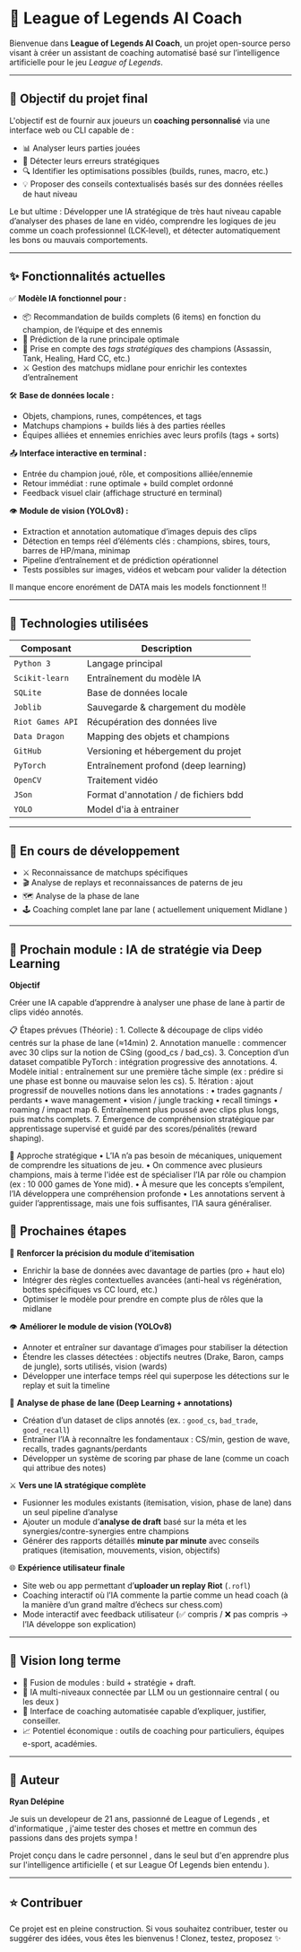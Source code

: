 # 🧠 League of Legends AI Coach

Bienvenue dans **League of Legends AI Coach**, un projet open-source perso visant à créer un assistant de coaching automatisé basé sur l’intelligence artificielle pour le jeu *League of Legends*.

---

## 🎯 Objectif du projet final

L'objectif est de fournir aux joueurs un **coaching personnalisé** via une interface web ou CLI capable de :

- 📊 Analyser leurs parties jouées  
- 🧩 Détecter leurs erreurs stratégiques  
- 🔍 Identifier les optimisations possibles (builds, runes, macro, etc.)  
- 💡 Proposer des conseils contextualisés basés sur des données réelles de haut niveau  

Le but ultime : Développer une IA stratégique de très haut niveau capable d’analyser des phases de lane en vidéo, comprendre les logiques de jeu comme un coach professionnel (LCK-level), et détecter automatiquement les bons ou mauvais comportements.

---

## ✨ Fonctionnalités actuelles

✅ **Modèle IA fonctionnel pour :**
- 📦 Recommandation de builds complets (6 items) en fonction du champion, de l’équipe et des ennemis  
- 🏹 Prédiction de la rune principale optimale  
- 🧠 Prise en compte des *tags stratégiques* des champions (Assassin, Tank, Healing, Hard CC, etc.)  
- ⚔️ Gestion des matchups midlane pour enrichir les contextes d’entraînement  

🛠 **Base de données locale :**
- Objets, champions, runes, compétences, et tags  
- Matchups champions + builds liés à des parties réelles  
- Équipes alliées et ennemies enrichies avec leurs profils (tags + sorts)  

📤 **Interface interactive en terminal :**
- Entrée du champion joué, rôle, et compositions alliée/ennemie  
- Retour immédiat : rune optimale + build complet ordonné  
- Feedback visuel clair (affichage structuré en terminal)  

👁 **Module de vision (YOLOv8) :**
- Extraction et annotation automatique d’images depuis des clips  
- Détection en temps réel d’éléments clés : champions, sbires, tours, barres de HP/mana, minimap  
- Pipeline d’entraînement et de prédiction opérationnel  
- Tests possibles sur images, vidéos et webcam pour valider la détection  

Il manque encore enorément de DATA mais les models fonctionnent !! 


---

## 🔧 Technologies utilisées

| Composant             | Description                           |
|----------------------|---------------------------------------|
| `Python 3`           | Langage principal                     |
| `Scikit-learn`       | Entraînement du modèle IA             |
| `SQLite`             | Base de données locale                |
| `Joblib`             | Sauvegarde & chargement du modèle     |
| `Riot Games API`     | Récupération des données live         |
| `Data Dragon`        | Mapping des objets et champions       |
| `GitHub`             | Versioning et hébergement du projet   |
| `PyTorch`            | Entraînement profond (deep learning)  |
| `OpenCV`             | Traitement vidéo                      |
| `JSon`               | Format d'annotation / de fichiers bdd |
| `YOLO`               | Model d'ia à entrainer                |

---

## 🧪 En cours de développement

- ⚔️ Reconnaissance de matchups spécifiques  
- 🎬 Analyse de replays et reconnaissances de paterns de jeu 
- 🗺️ Analyse de la phase de lane
- 🕹️ Coaching complet lane par lane ( actuellement uniquement Midlane )


---

## 🧠 Prochain module : IA de stratégie via Deep Learning

**Objectif**

Créer une IA capable d’apprendre à analyser une phase de lane à partir de clips vidéo annotés.

📋 Étapes prévues (Théorie) :
    1.    Collecte & découpage de clips vidéo centrés sur la phase de lane (≈14min)
    2.    Annotation manuelle : commencer avec 30 clips sur la notion de CSing (good_cs / bad_cs).
    3.    Conception d’un dataset compatible PyTorch : intégration progressive des annotations.
    4.    Modèle initial : entraînement sur une première tâche simple (ex : prédire si une phase est bonne ou mauvaise selon les cs).
    5.    Itération : ajout progressif de nouvelles notions dans les annotations :
    •    trades gagnants / perdants
    •    wave management
    •    vision / jungle tracking
    •    recall timings
    •    roaming / impact map
    6.    Entraînement plus poussé avec clips plus longs, puis matchs complets.
    7.    Émergence de compréhension stratégique par apprentissage supervisé et guidé par des scores/pénalités (reward shaping).
    
🧩 Approche stratégique
    •    L’IA n’a pas besoin de mécaniques, uniquement de comprendre les situations de jeu.
    •    On commence avec plusieurs champions, mais à terme l'idée est de spécialiser l’IA par rôle ou champion (ex : 10 000 games de Yone mid).
    •    À mesure que les concepts s’empilent, l’IA développera une compréhension profonde
    •    Les annotations servent à guider l’apprentissage, mais une fois suffisantes, l’IA saura généraliser.

 ## 🔮 Prochaines étapes

🎯 **Renforcer la précision du module d’itemisation**  
- Enrichir la base de données avec davantage de parties (pro + haut elo)  
- Intégrer des règles contextuelles avancées (anti-heal vs régénération, bottes spécifiques vs CC lourd, etc.)  
- Optimiser le modèle pour prendre en compte plus de rôles que la midlane  

👁 **Améliorer le module de vision (YOLOv8)**  
- Annoter et entraîner sur davantage d’images pour stabiliser la détection  
- Étendre les classes détectées : objectifs neutres (Drake, Baron, camps de jungle), sorts utilisés, vision (wards)  
- Développer une interface temps réel qui superpose les détections sur le replay et suit la timeline  

🧩 **Analyse de phase de lane (Deep Learning + annotations)**  
- Création d’un dataset de clips annotés (ex. : `good_cs`, `bad_trade`, `good_recall`)  
- Entraîner l’IA à reconnaître les fondamentaux : CS/min, gestion de wave, recalls, trades gagnants/perdants  
- Développer un système de scoring par phase de lane (comme un coach qui attribue des notes)  

⚔️ **Vers une IA stratégique complète**  
- Fusionner les modules existants (itemisation, vision, phase de lane) dans un seul pipeline d’analyse  
- Ajouter un module d’**analyse de draft** basé sur la méta et les synergies/contre-synergies entre champions  
- Générer des rapports détaillés **minute par minute** avec conseils pratiques (itemisation, mouvements, vision, objectifs)  

🌐 **Expérience utilisateur finale**  
- Site web ou app permettant d’**uploader un replay Riot** (`.rofl`)  
- Coaching interactif où l’IA commente la partie comme un head coach (à la manière d’un grand maître d’échecs sur chess.com)  
- Mode interactif avec feedback utilisateur (✅ compris / ❌ pas compris → l’IA développe son explication)  

---

## 🚀 Vision long terme

- 🔄 Fusion de modules : build + stratégie + draft.
- 🧠 IA multi-niveaux connectée par LLM ou un gestionnaire central ( ou les deux )
- 💬 Interface de coaching automatisée capable d’expliquer, justifier, conseiller.
- 📈 Potentiel économique : outils de coaching pour particuliers, équipes e-sport, académies.
    
---

## 👤 Auteur

**Ryan Delépine**  

Je suis un developeur de 21 ans,  passionné de League of Legends , et d'informatique , j'aime tester des choses et mettre en commun des passions dans des projets sympa !
  
Projet conçu dans le cadre personnel , dans le seul but d'en apprendre plus sur l'intelligence artificielle ( et sur League Of Legends bien entendu ).

---

## ⭐️ Contribuer

Ce projet est en pleine construction. Si vous souhaitez contribuer, tester ou suggérer des idées, vous êtes les bienvenus ! Clonez, testez, proposez ✨
